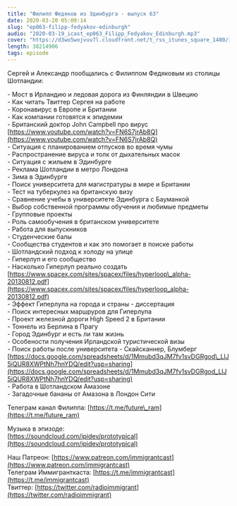 ```yaml
---
title: "Филипп Федяков из Эдинбурга - выпуск 63"
date: 2020-03-20 05:09:14
slug: "ep063-filipp-fedyakov-edinburgh"
audio: "2020-03-19_icast_ep063_Filipp_Fedyakov_Edinburgh.mp3"
cover: "https://d3wo5wojvuv7l.cloudfront.net/t_rss_itunes_square_1400/images.spreaker.com/original/f26b40af1d02a22544eb99efa7e0ff92.jpg"
length: 38214906
tags: episode
---
```

Сергей и Александр пообщались с Филиппом Федяковым из столицы Шотландии:  
  
\- Мост в Ирландию и ледовая дорога из Финляндии в Швецию  
\- Как читать Твиттер Сергея на работе  
\- Коронавирус в Европе и Британии  
\- Как компании готовятся к эпидемии  
\- Британский доктор John Campbell про вирус [https://www.youtube.com/watch?v=FN6S7jrAb8Q](https://www.youtube.com/watch?v=FN6S7jrAb8Q)  
\- Ситуация с планированием отпусков во время чумы  
\- Распространение вируса и толк от дыхательных масок  
\- Ситуация с жильем в Эдинбурге  
\- Реклама Шотландии в метро Лондона  
\- Зима в Эдинбурге  
\- Поиск университета для магистратуры в мире и Британии  
\- Тест на туберкулез на британскую визу  
\- Сравнение учебы в университете Эдинбурга с Бауманкой  
\- Выбор собственной программы обучения и любимые предметы  
\- Групповые проекты  
\- Роль самообучения в британском университете  
\- Работа для выпускников  
\- Студенческие балы  
\- Сообщества студентов и как это помогает в поиске работы  
\- Шотландский подход к холоду на улице  
\- Гиперлуп и его сообщество  
\- Насколько Гиперлуп реально создать [https://www.spacex.com/sites/spacex/files/hyperloop\_alpha-20130812.pdf](https://www.spacex.com/sites/spacex/files/hyperloop_alpha-20130812.pdf)  
\- Эффект Гиперлупа на города и страны - диссертация  
\- Поиск интересных маршруров для Гиперлупа  
\- Проект железной дороги High Speed 2 в Британии  
\- Тоннель из Берлина в Прагу  
\- Город Эдинбург и есть ли там жизнь  
\- Особености получения Ирландской туристической визы  
\- Поиск работы после университета - Скайсканнер, Блумберг [https://docs.google.com/spreadsheets/d/1Mmubd3qJM7fv1svDGRgod\_LlJ5iQUR8XWPtNh7hnYDQ/edit?usp=sharing](https://docs.google.com/spreadsheets/d/1Mmubd3qJM7fv1svDGRgod_LlJ5iQUR8XWPtNh7hnYDQ/edit?usp=sharing)  
\- Работа в Шотландском Амазоне  
\- Загадочные бананы от Амазона в Лондон Сити  
  
Телеграм канал Филиппа: [https://t.me/future\_ram](https://t.me/future_ram)  
  
Музыка в эпизоде:  
[https://soundcloud.com/ipidev/prototypical](https://soundcloud.com/ipidev/prototypical)  
  
Наш Патреон: [https://www.patreon.com/immigrantcast](https://www.patreon.com/immigrantcast)  
Телеграм Иммигранткаста: [https://t.me/immigrantcast](https://t.me/immigrantcast)  
Твиттер: [https://twitter.com/radioimmigrant](https://twitter.com/radioimmigrant)
